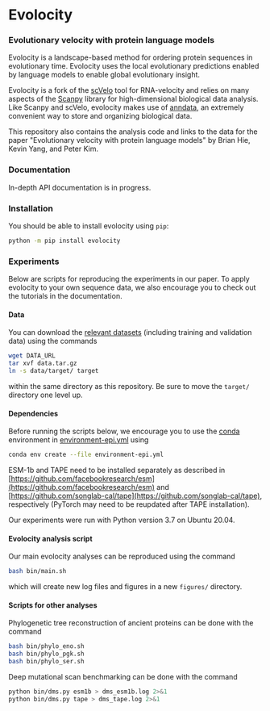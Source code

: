 # Evolocity
### Evolutionary velocity with protein language models

Evolocity is a landscape-based method for ordering protein sequences in evolutionary time. Evolocity uses the local evolutionary predictions enabled by language models to enable global evolutionary insight.

Evolocity is a fork of the [scVelo](https://github.com/theislab/scvelo) tool for RNA-velocity and relies on many aspects of the [Scanpy](https://scanpy.readthedocs.io/en/stable/) library for high-dimensional biological data analysis. Like Scanpy and scVelo, evolocity makes use of [anndata](https://anndata.readthedocs.io/en/latest/), an extremely convenient way to store and organizing biological data.

This repository also contains the analysis code and links to the data for the paper "Evolutionary velocity with protein language models" by Brian Hie, Kevin Yang, and Peter Kim.

### Documentation

In-depth API documentation is in progress.

### Installation

You should be able to install evolocity using `pip`:
```bash
python -m pip install evolocity
```

### Experiments

Below are scripts for reproducing the experiments in our paper. To apply evolocity to your own sequence data, we also encourage you to check out the tutorials in the documentation.

#### Data

You can download the [relevant datasets](DATA_URL) (including training and validation data) using the commands
```bash
wget DATA_URL
tar xvf data.tar.gz
ln -s data/target/ target
```
within the same directory as this repository. Be sure to move the `target/` directory one level up.

#### Dependencies

Before running the scripts below, we encourage you to use the [conda](https://docs.conda.io/en/latest/) environment in [environment-epi.yml](environment-epi.yml) using
```bash
conda env create --file environment-epi.yml
```
ESM-1b and TAPE need to be installed separately as described in [https://github.com/facebookresearch/esm](https://github.com/facebookresearch/esm) and [https://github.com/songlab-cal/tape](https://github.com/songlab-cal/tape), respectively (PyTorch may need to be reupdated after TAPE installation).

Our experiments were run with Python version 3.7 on Ubuntu 20.04.

#### Evolocity analysis script

Our main evolocity analyses can be reproduced using the command
```bash
bash bin/main.sh
```
which will create new log files and figures in a new `figures/` directory.

#### Scripts for other analyses

Phylogenetic tree reconstruction of ancient proteins can be done with the command
```bash
bash bin/phylo_eno.sh
bash bin/phylo_pgk.sh
bash bin/phylo_ser.sh
```

Deep mutational scan benchmarking can be done with the command
```bash
python bin/dms.py esm1b > dms_esm1b.log 2>&1
python bin/dms.py tape > dms_tape.log 2>&1
```